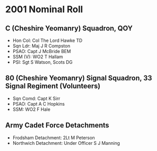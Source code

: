 # 2001 Nominal Roll

## C (Cheshire Yeomanry) Squadron, QOY

* Hon Col: Col The Lord Hawke TD
* Sqn Ldr: Maj J R Compston
* PSAO: Capt J McBride BEM
* SSM (V): WO2 T Hallam
* PSI: Sgt S Watson, Scots DG

## 80 (Cheshire Yeomanry) Signal Squadron, 33 Signal Regiment (Volunteers)

* Sqn Comd: Capt K Sirr
* PSAO: Capt A C Hopkins
* SSM: WO2 F Hale

## Army Cadet Force Detachments

* Frodsham Detachment: 2Lt M Peterson
* Northwich Detachment: Under Officer S J Manning
